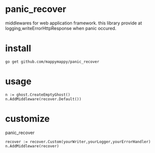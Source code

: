 # panic_recover
middlewares for web application framework.
this library provide at logging,writeErrorHttpResponse when panic occured.


# install

```
go get github.com/mappymappy/panic_recover
```

# usage

```
n := ghost.CreateEmptyGhost()
n.AddMiddleware(recover.Default())
```

# customize

panic_recover
```
recover := recover.Custom(yourWriter,yourLogger,yourErrorHandler)
n.AddMiddleware(recover)
```





